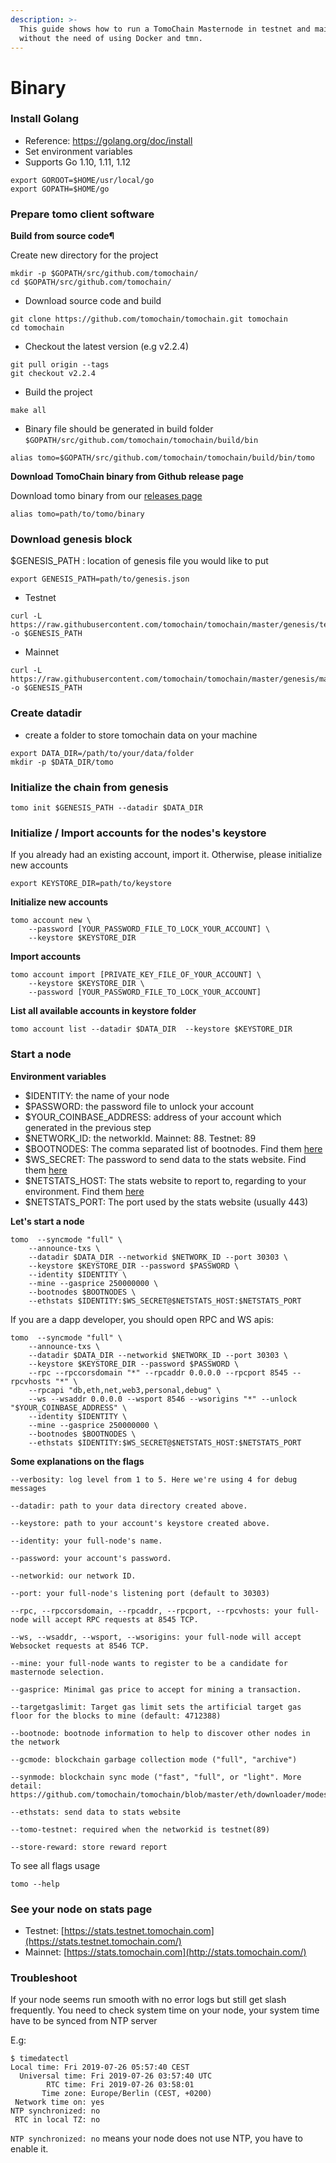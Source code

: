 ```yaml
---
description: >-
  This guide shows how to run a TomoChain Masternode in testnet and mainnet
  without the need of using Docker and tmn.
---
```


# Binary

### Install Golang <a href="#install-golang" id="install-golang"></a>

* Reference: https://golang.org/doc/install
* Set environment variables
* Supports Go 1.10, 1.11, 1.12

```
export GOROOT=$HOME/usr/local/go
export GOPATH=$HOME/go
```

### Prepare tomo client software <a href="#prepare-tomo-client-software" id="prepare-tomo-client-software"></a>

**Build from source code¶**

Create new directory for the project

```
mkdir -p $GOPATH/src/github.com/tomochain/
cd $GOPATH/src/github.com/tomochain/
```

* Download source code and build

```
git clone https://github.com/tomochain/tomochain.git tomochain
cd tomochain
```

* Checkout the latest version (e.g v2.2.4)

```
git pull origin --tags
git checkout v2.2.4
```

* Build the project

```
make all
```

* Binary file should be generated in build folder `$GOPATH/src/github.com/tomochain/tomochain/build/bin`

```
alias tomo=$GOPATH/src/github.com/tomochain/tomochain/build/bin/tomo
```

**Download TomoChain binary from Github release page**

Download tomo binary from our [releases page](https://github.com/tomochain/tomochain/releases)

```
alias tomo=path/to/tomo/binary
```

### Download genesis block <a href="#download-genesis-block" id="download-genesis-block"></a>

$GENESIS\_PATH : location of genesis file you would like to put

```
export GENESIS_PATH=path/to/genesis.json
```

* Testnet

```
curl -L https://raw.githubusercontent.com/tomochain/tomochain/master/genesis/testnet.json -o $GENESIS_PATH
```

* Mainnet

```
curl -L https://raw.githubusercontent.com/tomochain/tomochain/master/genesis/mainnet.json -o $GENESIS_PATH
```

### Create datadir <a href="#create-datadir" id="create-datadir"></a>

* create a folder to store tomochain data on your machine

```
export DATA_DIR=/path/to/your/data/folder
mkdir -p $DATA_DIR/tomo
```

### Initialize the chain from genesis <a href="#initialize-the-chain-from-genesis" id="initialize-the-chain-from-genesis"></a>

```
tomo init $GENESIS_PATH --datadir $DATA_DIR
```

### Initialize / Import accounts for the nodes's keystore <a href="#initialize-import-accounts-for-the-nodess-keystore" id="initialize-import-accounts-for-the-nodess-keystore"></a>

If you already had an existing account, import it. Otherwise, please initialize new accounts&#x20;

```
export KEYSTORE_DIR=path/to/keystore
```

**Initialize new accounts**

```
tomo account new \
    --password [YOUR_PASSWORD_FILE_TO_LOCK_YOUR_ACCOUNT] \
    --keystore $KEYSTORE_DIR
```

**Import accounts**

```
tomo account import [PRIVATE_KEY_FILE_OF_YOUR_ACCOUNT] \    
    --keystore $KEYSTORE_DIR \
    --password [YOUR_PASSWORD_FILE_TO_LOCK_YOUR_ACCOUNT]
```

**List all available accounts in keystore folder**

```
tomo account list --datadir $DATA_DIR  --keystore $KEYSTORE_DIR
```

### Start a node <a href="#start-a-node" id="start-a-node"></a>

**Environment variables**

* $IDENTITY: the name of your node
* $PASSWORD: the password file to unlock your account
* $YOUR\_COINBASE\_ADDRESS: address of your account which generated in the previous step
* $NETWORK\_ID: the networkId. Mainnet: 88. Testnet: 89
* $BOOTNODES: The comma separated list of bootnodes. Find them [here](https://docs.tomochain.com/developer-guide/working-with-tomochain/tomochain-mainnet#bootnodes)
* $WS\_SECRET: The password to send data to the stats website. Find them [here](https://docs.tomochain.com/developer-guide/working-with-tomochain/tomochain-mainnet#stats-websocket-secret)
* $NETSTATS\_HOST: The stats website to report to, regarding to your environment. Find them [here](https://docs.tomochain.com/developer-guide/working-with-tomochain/tomochain-mainnet#stats-websocket-secret)
* $NETSTATS\_PORT: The port used by the stats website (usually 443)

**Let's start a node**

```
tomo  --syncmode "full" \
    --announce-txs \
    --datadir $DATA_DIR --networkid $NETWORK_ID --port 30303 \
    --keystore $KEYSTORE_DIR --password $PASSWORD \
    --identity $IDENTITY \
    --mine --gasprice 250000000 \
    --bootnodes $BOOTNODES \
    --ethstats $IDENTITY:$WS_SECRET@$NETSTATS_HOST:$NETSTATS_PORT
```

If you are a dapp developer, you should open RPC and WS apis:

```
tomo  --syncmode "full" \
    --announce-txs \
    --datadir $DATA_DIR --networkid $NETWORK_ID --port 30303 \
    --keystore $KEYSTORE_DIR --password $PASSWORD \
    --rpc --rpccorsdomain "*" --rpcaddr 0.0.0.0 --rpcport 8545 --rpcvhosts "*" \
    --rpcapi "db,eth,net,web3,personal,debug" \
    --ws --wsaddr 0.0.0.0 --wsport 8546 --wsorigins "*" --unlock "$YOUR_COINBASE_ADDRESS" \
    --identity $IDENTITY \
    --mine --gasprice 250000000 \
    --bootnodes $BOOTNODES \
    --ethstats $IDENTITY:$WS_SECRET@$NETSTATS_HOST:$NETSTATS_PORT
```

**Some explanations on the flags**

```
--verbosity: log level from 1 to 5. Here we're using 4 for debug messages

--datadir: path to your data directory created above.

--keystore: path to your account's keystore created above.

--identity: your full-node's name.

--password: your account's password.

--networkid: our network ID.

--port: your full-node's listening port (default to 30303)

--rpc, --rpccorsdomain, --rpcaddr, --rpcport, --rpcvhosts: your full-node will accept RPC requests at 8545 TCP.

--ws, --wsaddr, --wsport, --wsorigins: your full-node will accept Websocket requests at 8546 TCP.

--mine: your full-node wants to register to be a candidate for masternode selection.

--gasprice: Minimal gas price to accept for mining a transaction.

--targetgaslimit: Target gas limit sets the artificial target gas floor for the blocks to mine (default: 4712388)

--bootnode: bootnode information to help to discover other nodes in the network

--gcmode: blockchain garbage collection mode ("full", "archive")

--synmode: blockchain sync mode ("fast", "full", or "light". More detail: https://github.com/tomochain/tomochain/blob/master/eth/downloader/modes.go#L24)

--ethstats: send data to stats website

--tomo-testnet: required when the networkid is testnet(89)

--store-reward: store reward report
```

To see all flags usage

```
tomo --help
```

### See your node on stats page <a href="#see-your-node-on-stats-page" id="see-your-node-on-stats-page"></a>

* Testnet: [https://stats.testnet.tomochain.com](https://stats.testnet.tomochain.com/)
* Mainnet: [https://stats.tomochain.com](http://stats.tomochain.com/)

### Troubleshoot <a href="#troubleshoot" id="troubleshoot"></a>

If your node seems run smooth with no error logs but still get slash frequently. You need to check system time on your node, your system time have to be synced from NTP server

E.g:

```
$ timedatectl
Local time: Fri 2019-07-26 05:57:40 CEST
  Universal time: Fri 2019-07-26 03:57:40 UTC
        RTC time: Fri 2019-07-26 03:58:01
       Time zone: Europe/Berlin (CEST, +0200)
 Network time on: yes
NTP synchronized: no
 RTC in local TZ: no
```

`NTP synchronized: no` means your node does not use NTP, you have to enable it.
